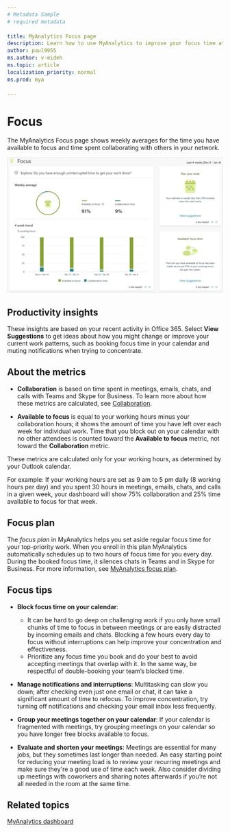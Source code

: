 ```yaml
---
# Metadata Sample
# required metadata

title: MyAnalytics Focus page
description: Learn how to use MyAnalytics to improve your focus time at work
author: paul9955
ms.author: v-mideh
ms.topic: article
localization_priority: normal 
ms.prod: mya

---
```


# Focus

The MyAnalytics Focus page shows weekly averages for the time you have available to focus and time spent collaborating with others in your network. 

![Focus](../../Images/mya/use/focus.png)

## Productivity insights

These insights are based on your recent activity in Office 365. Select **View Suggestions** to get ideas about how you might change or improve your current work patterns, such as booking focus time in your calendar and muting notifications when trying to concentrate.

## About the metrics

* **Collaboration** is based on time spent in meetings, emails, chats, and calls with Teams and Skype for Business. To learn more about how these metrics are calculated, see [Collaboration](collaboration.md).

* **Available to focus** is equal to your working hours minus your collaboration hours; it shows the amount of time you have left over each week for individual work. Time that you block out on your calendar with no other attendees is counted toward the **Available to focus** metric, not toward the **Collaboration** metric. 

These metrics are calculated only for your working hours, as determined by your Outlook calendar. 

For example: If your working hours are set as 9 am to 5 pm daily (8 working hours per day) and you spent 30 hours in meetings, emails, chats, and calls in a given week, your dashboard will show 75% collaboration and 25% time available to focus for that week.

## Focus plan

The _focus plan_ in MyAnalytics helps you set aside regular focus time for your top-priority work. When you enroll in this plan MyAnalytics automatically schedules up to two hours of focus time for you every day. During the booked focus time, it silences chats in Teams and in Skype for Business. For more information, see [MyAnalytics focus plan](focus-plan.md).

## Focus tips

* **Block focus time on your calendar**:

  * It can be hard to go deep on challenging work if you only have small chunks of time to focus in between meetings or are easily distracted by incoming emails and chats. Blocking a few hours every day to focus without interruptions can help improve your concentration and effectiveness.
  * Prioritize any focus time you book and do your best to avoid accepting meetings that overlap with it. In the same way, be respectful of double-booking your team’s blocked time.

* **Manage notifications and interruptions**: Multitasking can slow you down; after checking even just one email or chat, it can take a significant amount of time to refocus. To improve concentration, try turning off notifications and checking your email inbox less frequently.

* **Group your meetings together on your calendar**: If your calendar is fragmented with meetings, try grouping meetings on your calendar so you have longer free blocks available to focus.

* **Evaluate and shorten your meetings**: Meetings are essential for many jobs, but they sometimes last longer than needed. An easy starting point for reducing your meeting load is to review your recurring meetings and make sure they're a good use of time each week. Also consider dividing up meetings with coworkers and sharing notes afterwards if you’re not all needed in the room at the same time.

## Related topics

[MyAnalytics dashboard](../use/dashboard-2.md)